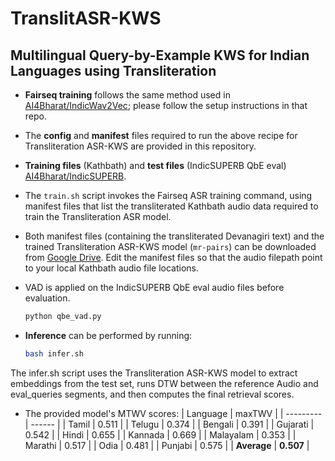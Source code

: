 # TranslitASR-KWS 
## Multilingual Query-by-Example KWS for Indian Languages using Transliteration

- **Fairseq training** follows the same method used in [AI4Bharat/IndicWav2Vec](https://github.com/AI4Bharat/IndicWav2Vec); please follow the setup instructions in that repo.

- The **config** and **manifest** files required to run the above recipe for Transliteration ASR-KWS are provided in this repository.  

- **Training files** (Kathbath) and **test files** (IndicSUPERB QbE eval) [AI4Bharat/IndicSUPERB](https://github.com/AI4Bharat/IndicSUPERB).

- The `train.sh` script invokes the Fairseq ASR training command, using manifest files that list the transliterated Kathbath audio data required to train the Transliteration ASR model. 

-  Both manifest files (containing the transliterated Devanagiri text) and the trained Transliteration ASR-KWS model (`mr-pairs`) can be downloaded from [Google Drive](https://drive.google.com/drive/folders/12hlXDW1uHe0Eakw0aaRpQLNrGAdrYpDK?usp=sharing). Edit the manifest files so that the audio filepath point to your local Kathbath audio file locations.

- VAD is applied on the IndicSUPERB QbE eval audio files before evaluation.  
  ```python
  python qbe_vad.py
  ```

- **Inference** can be performed by running:
  ```bash
  bash infer.sh
  ```
The infer.sh script uses the Transliteration ASR-KWS model to extract embeddings from the test set, runs DTW between the reference Audio and eval_queries segments, and then computes the final retrieval scores.

-  The provided model's MTWV scores:
    | Language  | maxTWV |
    | --------- | ------ |
    | Tamil     | 0.511  |
    | Telugu    | 0.374  |
    | Bengali   | 0.391  |
    | Gujarati  | 0.542  |
    | Hindi     | 0.655  |
    | Kannada   | 0.669  |
    | Malayalam | 0.353  |
    | Marathi   | 0.517  |
    | Odia      | 0.481  |
    | Punjabi   | 0.575  |
    | **Average** | **0.507** |



